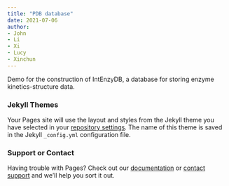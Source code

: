 ```yaml
---
title: "PDB database"
date: 2021-07-06
author: 
- John
- Li
- Xi
- Lucy
- Xinchun
---
```


Demo for the construction of IntEnzyDB, a database for storing enzyme kinetics-structure data.

### Jekyll Themes

Your Pages site will use the layout and styles from the Jekyll theme you have selected in your [repository settings](https://github.com/ZJYgrp/ZJYgrp.github.io/settings/pages). The name of this theme is saved in the Jekyll `_config.yml` configuration file.

### Support or Contact

Having trouble with Pages? Check out our [documentation](https://docs.github.com/categories/github-pages-basics/) or [contact support](https://support.github.com/contact) and we’ll help you sort it out.
